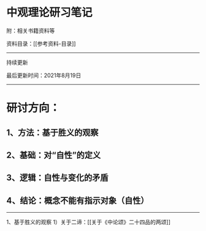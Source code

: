 # 中观理论研习笔记
附：相关书籍资料等

资料目录：[[参考资料-目录]]

----
持续更新

最后更新时间：2021年8月19日

----
 
# 研讨方向：
## 1、方法：基于胜义的观察
## 2、基础：对“自性”的定义
## 3、逻辑：自性与变化的矛盾
## 4、结论：概念不能有指示对象（自性）

---

1、基于胜义的观察
1）关于二谛：[[关于《中论颂》二十四品的两颂]]
